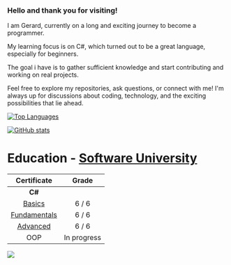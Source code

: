 ### Hello and thank you for visiting!

I am Gerard, currently on a long and exciting journey to become a programmer. 

My learning focus is on C#, which turned out to be a great language, especially for beginners.

The goal i have is to gather sufficient knowledge and start contributing and working on real projects. 

Feel free to explore my repositories, ask questions, or connect with me! I'm always up for discussions about coding, technology, and the exciting possibilities that lie ahead.

[![Top Languages](https://github-readme-stats.vercel.app/api/top-langs/?username=gerardsh&layout=compact&langs_count=10&exclude_repo=your-excluded-repo1,your-excluded-repo2&theme=tokyonight)](https://github.com/gerardsh/github-readme-stats)

[![GitHub stats](https://github-readme-stats.vercel.app/api?username=gerardsh&theme=tokyonight)](https://github.com/gerardsh/github-readme-stats)

# Education - [Software University](https://softuni.bg/curriculum)
| **Certificate** | **Grade** |
|:-----------------:|:-----------------:|
|**C#**
| [Basics](https://softuni.bg/certificates/details/204273/b246b2ae)  | 6 / 6 |
| [Fundamentals](https://softuni.bg/certificates/details/211876/bbbc78e8) | 6 / 6 |
| [Advanced](https://softuni.bg/certificates/details/217447/aa453284) |6 / 6 | 
| OOP |In progress| 

![](https://komarev.com/ghpvc/?username=GerardSh&color=blueviolet&abbreviated=true&style=flat-square)
<!--
**GerardSh/GerardSh** is a ✨ _special_ ✨ repository because its `README.md` (this file) appears on your GitHub profile.

Here are some ideas to get you started:

- 🔭 I’m currently working on ...
- 🌱 I’m currently learning ...
- 👯 I’m looking to collaborate on ...
- 🤔 I’m looking for help with ...
- 💬 Ask me about ...
- 📫 How to reach me: ...
- 😄 Pronouns: ...
- ⚡ Fun fact: ...
-->
